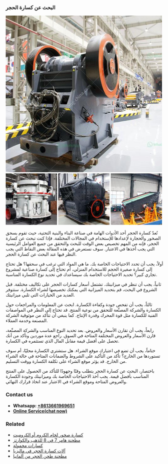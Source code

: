 <h3>البحث عن كسارة الحجر</h3><img src='1701850519.jpg' alt=''><p>تُعدّ كسارة الحجر أحد الأدوات الهامة في صناعة البناء والبنية التحتية، حيث تقوم بسحق الصخور والحجارة لإعدادها للإستخدام في المجالات المختلفة. فإذا كنت تبحث عن كسارة الحجر، فإنه من المهم تخصيص بعض الوقت للبحث والتحقق من جميع العوامل الرئيسية التي يجب أخذها في الاعتبار. سوف نستعرض في هذه المقالة بعض النقاط التي يجب النظر فيها عند البحث عن كسارة الحجر.</p><p>أولاً، يجب أن تحدد الاحتياجات الخاصة بك. ما هي المواد التي ترغب في سحقها؟ هل تحتاج إلى كسارة صغيرة الحجم للاستخدام المنزلي، أم تحتاج إلى كسارة صناعية لمشروع تجاري كبير؟ تحديد الاحتياجات الخاصة بك سيساعدك في تحديد نوع الكسارة المناسبة.</p><p>ثانياً، يجب أن تنظر في ميزانيتك. تشتمل أسعار كسارات الحجر على تكاليف مختلفة. قبل الشروع في البحث، قم بتحديد الميزانية التي يمكنك تخصيصها لشراء الكسارة. ستتوفر العديد من الخيارات التي تلبي ميزانيتك.</p><p>ثالثاً، يجب أن تفحص جودة وكفاءة الكسارة. ابحث عن المعلومات والمراجعات حول الكسارة والشركة المصنِّعة للتحقق من نوعية المنتج. قد تحتاج إلى النظر في المواصفات الفنية للكسارة مثل قوة المحرك وقدرة الإنتاج. كما ينبغي أن تتأكد من موثوقية الشركة المصنعة وخدمة العملاء.</p><p>رابعاً، يجب أن تقارن الأسعار والعروض. بعد تحديد النوع المناسب والشركة المصنِّعة، قارن الأسعار والعروض المختلفة المتاحة في السوق. راجع عدة موردين وتأكد من أنك تحصل على أفضل قيمة مقابل المال الذي تستثمره في الكسارة.</p><p>ختاماً، يجب أن تضع في اعتبارك موقع الشراء. هل ستشتري الكسارة محليًا، أم سوف تستوردها من الخارج؟ تأكد من التأكيد على الشروط والضمانات المتاحة في حالة الشراء من الخارج. قد يؤثر موقع الشراء على تكلفة الكسارة ووقت التسليم.</p><p>باختصار، البحث عن كسارة الحجر يتطلب وقتًا وجهودًا للتأكد من الحصول على المنتج المناسب بأفضل قيمة. يجب أخذ الاحتياجات الخاصة بك وميزانيتك وجودة الكسارة والعروض المتاحة وموقع الشراء في الاعتبار عند اتخاذ قرارك النهائي.</p><h3>Contact us</h3><ul><li><strong>Whatsapp:&nbsp;<a href="https://wa.me/8613661969651">+8613661969651</a></strong></li><li><a href="https://swt.shibang-china.com/?git&amp;zhl&amp;البحث عن كسارة الحجر"><strong>Online Service(chat now)</strong></a></li></ul><h3>Related</h3><ul><li><a href='كسارة صخور لخام الكروم أو الكروميت.md'>كسارة صخور لخام الكروم أو الكروميت</a></li><li><a href='مطحنة هامر 7 في 8 للذهب والكوارتز.md'>مطحنة هامر 7 في 8 للذهب والكوارتز</a></li><li><a href='كسارات محمولة.md'>كسارات محمولة</a></li><li><a href='آلات كسارة الحجر في ماليزيا.md'>آلات كسارة الحجر في ماليزيا</a></li><li><a href='مطحنة طحن الحجر من ألمانيا.md'>مطحنة طحن الحجر من ألمانيا</a></li></ul>